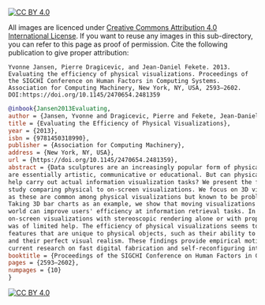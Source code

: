 [![CC BY 4.0][cc-by-shield]][cc-by]

[cc-by]: http://creativecommons.org/licenses/by/4.0/
[cc-by-image]: https://i.creativecommons.org/l/by/4.0/88x31.png
[cc-by-shield]: https://img.shields.io/badge/License-CC%20BY%204.0-lightgrey.svg

All images are licenced under [Creative Commons Attribution 4.0 International License][cc-by]. If you want to reuse any images in this sub-directory, you can refer to this page as proof of permission. Cite the following publication to give proper attribution:

```
Yvonne Jansen, Pierre Dragicevic, and Jean-Daniel Fekete. 2013. Evaluating the efficiency of physical visualizations. Proceedings of the SIGCHI Conference on Human Factors in Computing Systems. Association for Computing Machinery, New York, NY, USA, 2593–2602. DOI:https://doi.org/10.1145/2470654.2481359
```

```bibtex
@inbook{Jansen2013Evaluating,
author = {Jansen, Yvonne and Dragicevic, Pierre and Fekete, Jean-Daniel},
title = {Evaluating the Efficiency of Physical Visualizations},
year = {2013},
isbn = {9781450318990},
publisher = {Association for Computing Machinery},
address = {New York, NY, USA},
url = {https://doi.org/10.1145/2470654.2481359},
abstract = {Data sculptures are an increasingly popular form of physical visualization whose purposes
are essentially artistic, communicative or educational. But can physical visualizations
help carry out actual information visualization tasks? We present the first infovis
study comparing physical to on-screen visualizations. We focus on 3D visualizations,
as these are common among physical visualizations but known to be problematic on computers.
Taking 3D bar charts as an example, we show that moving visualizations to the physical
world can improve users' efficiency at information retrieval tasks. In contrast, augmenting
on-screen visualizations with stereoscopic rendering alone or with prop-based manipulation
was of limited help. The efficiency of physical visualizations seems to stem from
features that are unique to physical objects, such as their ability to be touched
and their perfect visual realism. These findings provide empirical motivation for
current research on fast digital fabrication and self-reconfiguring interfaces.},
booktitle = {Proceedings of the SIGCHI Conference on Human Factors in Computing Systems},
pages = {2593–2602},
numpages = {10}
}
```

[![CC BY 4.0][cc-by-image]][cc-by]